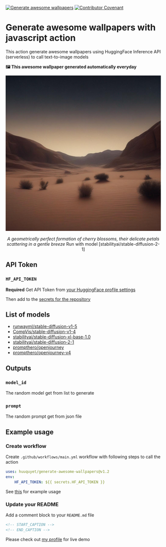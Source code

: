 [![Generate awesome wallpapers](https://github.com/huuquyet/generate-awesome-wallpapers/actions/workflows/generate-awesome-wallpapers.yml/badge.svg)](https://github.com/huuquyet/generate-awesome-wallpapers/actions/workflows/generate-awesome-wallpapers.yml) [![Contributor Covenant](https://img.shields.io/badge/Contributor%20Covenant-2.1-4baaaa.svg)](.github/code_of_conduct.md)

# Generate awesome wallpapers with javascript action

This action generate awesome wallpapers using HuggingFace Inference API (serverless) to call text-to-image models

**🖼️ This awesome wallpaper generated automatically everyday**

<center>
  <img alt="Awesome Wallpapers" src="./assets/wallpaper.jpg">

<!-- START_CAPTION -->

*A geometrically perfect formation of cherry blossoms, their delicate petals scattering in a gentle breeze*
Run with model [stabilityai/stable-diffusion-2-1]

<!-- END_CAPTION -->
</center>

## API Token

### `HF_API_TOKEN`

**Required** Get API Token from [your HuggingFace profile settings](https://huggingface.co/settings/tokens)

Then add to the [secrets for the repository](https://docs.github.com/en/actions/security-guides/using-secrets-in-github-actions#creating-secrets-for-a-repository)

## List of models

- [runwayml/stable-diffusion-v1-5](https://hf.co/runwayml/stable-diffusion-v1-5)
- [CompVis/stable-diffusion-v1-4](https://hf.co/CompVis/stable-diffusion-v1-4)
- [stabilityai/stable-diffusion-xl-base-1.0](https://hf.co/stabilityai/stable-diffusion-xl-base-1.0)
- [stabilityai/stable-diffusion-2-1](https://hf.co/stabilityai/stable-diffusion-2-1)
- [prompthero/openjourney](https://hf.co/prompthero/openjourney)
- [prompthero/openjourney-v4](https://hf.co/prompthero/openjourney-v4)

## Outputs

### `model_id`

The random model get from list to generate

### `prompt`

The random prompt get from json file

## Example usage

### Create workflow

Create `.github/workflows/main.yml` workflow with following steps to call the action

```yaml
uses: huuquyet/generate-awesome-wallpapers@v1.2
env: 
    HF_API_TOKEN: ${{ secrets.HF_API_TOKEN }}
```

See [this](.github/workflows/generate-awesome-wallpapers.yml) for example usage

### Update your README

Add a comment block to your `README.md` file

```md
<!-- START_CAPTION -->
<!-- END_CAPTION -->
```

Please check out [my profile](https://github.com/huuquyet) for live demo

